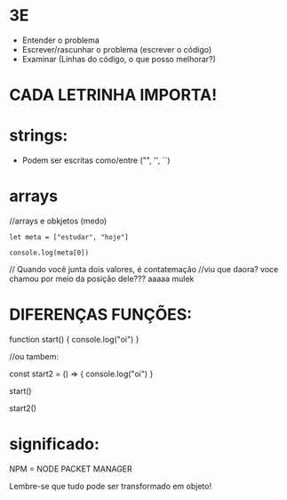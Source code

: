 # 3E
- Entender o problema
- Escrever/rascunhar o problema (escrever o código)
- Examinar (Linhas do código, o que posso melhorar?)

# CADA LETRINHA IMPORTA!

# strings:
- Podem ser escritas como/entre ("", '', ``)

# arrays
//arrays e obkjetos (medo)

    let meta = ["estudar", "hoje"]

    console.log(meta[0])


// Quando você junta dois valores, é contatemação
//viu que daora? voce chamou por meio da posição dele??? aaaaa mulek

# DIFERENÇAS FUNÇÕES:

function start() {
    console.log("oi")
}

//ou tambem:

const start2 = () => {
    console.log("oi")
}


start()

start2()

# significado:

NPM = NODE PACKET MANAGER

Lembre-se que tudo pode ser transformado em objeto!